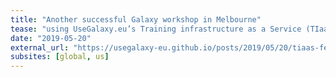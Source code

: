 ```yaml
---
title: "Another successful Galaxy workshop in Melbourne"
tease: "using UseGalaxy.eu’s Training infrastructure as a Service (TIaaS)."
date: "2019-05-20"
external_url: "https://usegalaxy-eu.github.io/posts/2019/05/20/tiaas-feedback/"
subsites: [global, us]
---
```

